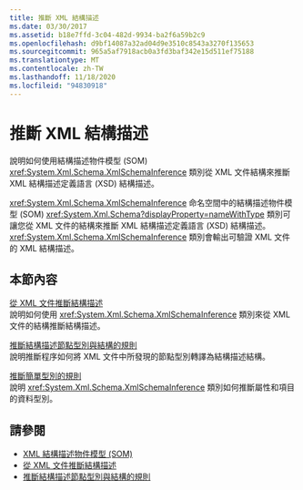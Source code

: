 ```yaml
---
title: 推斷 XML 結構描述
ms.date: 03/30/2017
ms.assetid: b18e7ffd-3c04-482d-9934-ba2f6a59b2c9
ms.openlocfilehash: d9bf14087a32ad04d9e3510c8543a3270f135653
ms.sourcegitcommit: 965a5af7918acb0a3fd3baf342e15d511ef75188
ms.translationtype: MT
ms.contentlocale: zh-TW
ms.lasthandoff: 11/18/2020
ms.locfileid: "94830918"
---
```

# <a name="inferring-an-xml-schema"></a>推斷 XML 結構描述
說明如何使用結構描述物件模型 (SOM) <xref:System.Xml.Schema.XmlSchemaInference> 類別從 XML 文件結構來推斷 XML 結構描述定義語言 (XSD) 結構描述。  
  
 <xref:System.Xml.Schema.XmlSchemaInference> 命名空間中的結構描述物件模型 (SOM) <xref:System.Xml.Schema?displayProperty=nameWithType> 類別可讓您從 XML 文件的結構來推斷 XML 結構描述定義語言 (XSD) 結構描述。 <xref:System.Xml.Schema.XmlSchemaInference> 類別會輸出可驗證 XML 文件的 XML 結構描述。  
  
## <a name="in-this-section"></a>本節內容  
 [從 XML 文件推斷結構描述](inferring-schemas-from-xml-documents.md)  
 說明如何使用 <xref:System.Xml.Schema.XmlSchemaInference> 類別來從 XML 文件的結構推斷結構描述。  
  
 [推斷結構描述節點型別與結構的規則](rules-for-inferring-schema-node-types-and-structure.md)  
 說明推斷程序如何將 XML 文件中所發現的節點型別轉譯為結構描述結構。  
  
 [推斷簡單型別的規則](rules-for-inferring-simple-types.md)  
 說明 <xref:System.Xml.Schema.XmlSchemaInference> 類別如何推斷屬性和項目的資料型別。  
  
## <a name="see-also"></a>請參閱

- [XML 結構描述物件模型 (SOM)](xml-schema-object-model-som.md)
- [從 XML 文件推斷結構描述](inferring-schemas-from-xml-documents.md)
- [推斷結構描述節點型別與結構的規則](rules-for-inferring-schema-node-types-and-structure.md)
